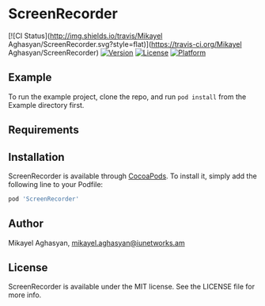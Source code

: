 # ScreenRecorder

[![CI Status](http://img.shields.io/travis/Mikayel Aghasyan/ScreenRecorder.svg?style=flat)](https://travis-ci.org/Mikayel Aghasyan/ScreenRecorder)
[![Version](https://img.shields.io/cocoapods/v/ScreenRecorder.svg?style=flat)](http://cocoapods.org/pods/ScreenRecorder)
[![License](https://img.shields.io/cocoapods/l/ScreenRecorder.svg?style=flat)](http://cocoapods.org/pods/ScreenRecorder)
[![Platform](https://img.shields.io/cocoapods/p/ScreenRecorder.svg?style=flat)](http://cocoapods.org/pods/ScreenRecorder)

## Example

To run the example project, clone the repo, and run `pod install` from the Example directory first.

## Requirements

## Installation

ScreenRecorder is available through [CocoaPods](http://cocoapods.org). To install
it, simply add the following line to your Podfile:

```ruby
pod 'ScreenRecorder'
```

## Author

Mikayel Aghasyan, mikayel.aghasyan@iunetworks.am

## License

ScreenRecorder is available under the MIT license. See the LICENSE file for more info.
